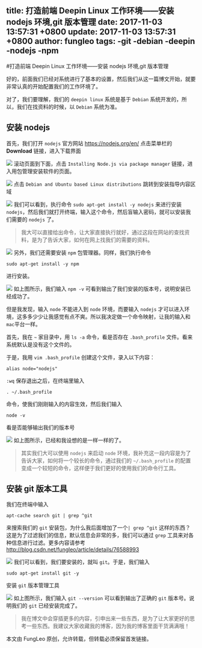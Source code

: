 title: 打造前端 Deepin Linux 工作环境——安装 nodejs 环境,git 版本管理
date: 2017-11-03 13:57:31 +0800
update: 2017-11-03 13:57:31 +0800
author: fungleo
tags:
    -git
    -debian
    -deepin
    -nodejs
    -npm
---

#打造前端 Deepin Linux 工作环境——安装 nodejs 环境,git 版本管理

好的，前面我们已经对系统进行了基本的设置，然后我们从这一篇博文开始，就要非常认真的开始配置我们的工作环境了。

对了，我们要理解，我们的 `deepin linux` 系统是基于 `Debian` 系统开发的，所以，我们在找资料的时候，以 `Debian` 系统为准。

## 安装 nodejs

首先，我们打开 `nodejs` 官方网站 https://nodejs.org/en/ 点击菜单栏的 **Download** 链接，进入下载界面

![](https://raw.githubusercontent.com/fengcms/articles/master/image/c5/5557c88a769bf2a1b00fe6c655ab01.png)
滚动页面到下面，点击 `Installing Node.js via package manager` 链接，进入用包管理安装软件的页面。

![](https://raw.githubusercontent.com/fengcms/articles/master/image/64/aa335405d972bdc368d8c8c0719749.png)
点击 `Debian and Ubuntu based Linux distributions` 跳转到安装指导内容区域

![](https://raw.githubusercontent.com/fengcms/articles/master/image/50/f1f65224ed7cfccc31629283007715.png)
我们可以看到，执行命令 `sudo apt-get install -y nodejs` 来进行安装 `nodejs`，然后我们就打开终端，输入这个命令，然后盲输入密码，就可以安装我们需要的 `nodejs` 了。

> 我大可以直接给出命令，让大家直接执行就好，通过这段在网站的查找资料，是为了告诉大家，如何在网上找我们的需要的资料。

![](https://raw.githubusercontent.com/fengcms/articles/master/image/6e/c1db8315167c5803f8cfa6bf2640d1.png)
另外，我们还需要安装 `npm` 包管理器。同样，我们执行命令 

```#
sudo apt-get install -y npm
```

进行安装。

![](https://raw.githubusercontent.com/fengcms/articles/master/image/6d/8e0ada30f3e8478acfbc5556a34ef6.png)
如上图所示，我们输入 `npm -v` 可看到输出了我们安装的版本号，说明安装已经成功了。

但是我发现，输入 `node` 不能进入到 `node` 环境，而要输入 `nodejs` 才可以进入环境，这多多少少让我感觉有点不爽。所以我决定做一个命令映射，让我的输入和 `mac`平台一样。

首先，我在 `~` 家目录中，用 `ls -a` 命令，看是否存在 `.bash_profile` 文件。看来系统默认是没有这个文件的。

于是，我用 `vim .bash_profile` 创建这个文件，录入以下内容：

```#
alias node="nodejs"
```
`:wq` 保存退出之后，在终端里输入

```#
. ~/.bash_profile
```
命令，使我们刚刚输入的内容生效，然后我们输入

```#
node -v
```

看是否能够输出我们的版本号

![](https://raw.githubusercontent.com/fengcms/articles/master/image/58/85fe5fbcc6dd23c1b8c08a71f6ac1a.png)
如上图所示，已经和我设想的是一样一样的了。

> 其实我们大可以使用 `nodejs` 来启动 `node` 环境，我补充这一段内容是为了告诉大家，如何将一个较长的命令，通过我们的 `~/.bash_profile` 的配置变成一个较短的命令，这样便于我们更好的使用我们的命令行工具。

## 安装 git 版本工具

我们在终端中输入

```#
apt-cache search git | grep ^git
```
来搜索我们的 `git` 安装包，为什么我后面增加了一个`| grep ^git` 这样的东西？这是为了过滤我们的信息，默认信息会非常的多，我们可以通过 `grep` 工具来对各种信息进行过滤。更多内容请参考 http://blog.csdn.net/fungleo/article/details/76588993

![](https://raw.githubusercontent.com/fengcms/articles/master/image/ff/56feda69ddac2f410a1fa0235ac2ae.png)
我们可以看到，我们要安装的，就叫 `git`。于是，我们输入

```#
sudo apt-get install git -y
```

安装 `git` 版本管理工具

![](https://raw.githubusercontent.com/fengcms/articles/master/image/3e/9a4399cf66c3bcd159fa78553fbdcf.png)
如上图所示，我们输入 `git --version` 可以看到输出了正确的 `git` 版本号。说明我们的 `git` 已经安装完成了。

> 我在博文中会穿插更多的内容，引申出来一些东西，是为了让大家更好的思考一些东西。我建议大家收藏我的博客，因为我的博客里面干货满满哦！

本文由 FungLeo 原创，允许转载，但转载必须保留首发链接。